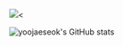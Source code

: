 <img src="https://simpleicons.org/icons/react.svg"/><


![yoojaeseok's GitHub stats](https://github-readme-stats.vercel.app/api?username=yoo94&show_icons=true&theme=radical)
